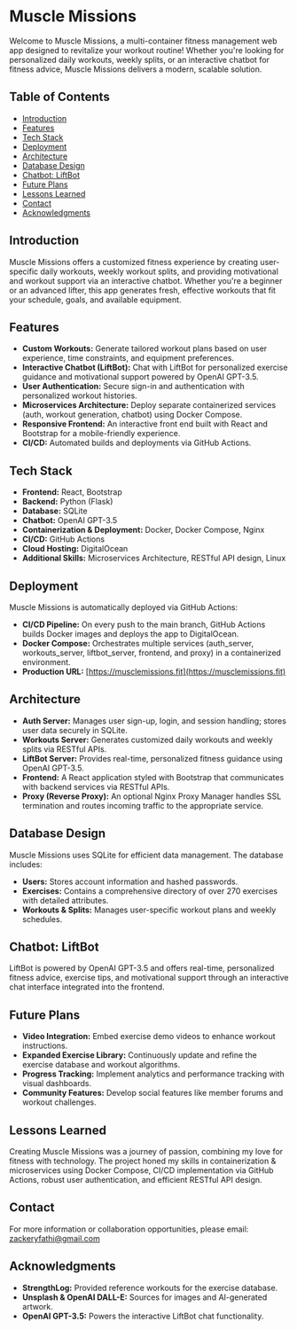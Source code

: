 # Muscle Missions

Welcome to Muscle Missions, a multi-container fitness management web app designed to revitalize your workout routine! Whether you're looking for personalized daily workouts, weekly splits, or an interactive chatbot for fitness advice, Muscle Missions delivers a modern, scalable solution.

## Table of Contents
- [Introduction](#introduction)
- [Features](#features)
- [Tech Stack](#tech-stack)
- [Deployment](#deployment)
- [Architecture](#architecture)
- [Database Design](#database-design)
- [Chatbot: LiftBot](#chatbot-liftbot)
- [Future Plans](#future-plans)
- [Lessons Learned](#lessons-learned)
- [Contact](#contact)
- [Acknowledgments](#acknowledgments)

## Introduction
Muscle Missions offers a customized fitness experience by creating user-specific daily workouts, weekly workout splits, and providing motivational and workout support via an interactive chatbot. Whether you're a beginner or an advanced lifter, this app generates fresh, effective workouts that fit your schedule, goals, and available equipment.

## Features
- **Custom Workouts:** Generate tailored workout plans based on user experience, time constraints, and equipment preferences.
- **Interactive Chatbot (LiftBot):** Chat with LiftBot for personalized exercise guidance and motivational support powered by OpenAI GPT-3.5.
- **User Authentication:** Secure sign-in and authentication with personalized workout histories.
- **Microservices Architecture:** Deploy separate containerized services (auth, workout generation, chatbot) using Docker Compose.
- **Responsive Frontend:** An interactive front end built with React and Bootstrap for a mobile-friendly experience.
- **CI/CD:** Automated builds and deployments via GitHub Actions.

## Tech Stack
- **Frontend:** React, Bootstrap  
- **Backend:** Python (Flask)  
- **Database:** SQLite  
- **Chatbot:** OpenAI GPT-3.5  
- **Containerization & Deployment:** Docker, Docker Compose, Nginx  
- **CI/CD:** GitHub Actions  
- **Cloud Hosting:** DigitalOcean  
- **Additional Skills:** Microservices Architecture, RESTful API design, Linux

## Deployment
Muscle Missions is automatically deployed via GitHub Actions:
- **CI/CD Pipeline:** On every push to the main branch, GitHub Actions builds Docker images and deploys the app to DigitalOcean.
- **Docker Compose:** Orchestrates multiple services (auth_server, workouts_server, liftbot_server, frontend, and proxy) in a containerized environment.
- **Production URL:** [https://musclemissions.fit](https://musclemissions.fit)  

## Architecture
- **Auth Server:** Manages user sign-up, login, and session handling; stores user data securely in SQLite.
- **Workouts Server:** Generates customized daily workouts and weekly splits via RESTful APIs.
- **LiftBot Server:** Provides real-time, personalized fitness guidance using OpenAI GPT-3.5.
- **Frontend:** A React application styled with Bootstrap that communicates with backend services via RESTful APIs.
- **Proxy (Reverse Proxy):** An optional Nginx Proxy Manager handles SSL termination and routes incoming traffic to the appropriate service.

## Database Design
Muscle Missions uses SQLite for efficient data management. The database includes:
- **Users:** Stores account information and hashed passwords.
- **Exercises:** Contains a comprehensive directory of over 270 exercises with detailed attributes.
- **Workouts & Splits:** Manages user-specific workout plans and weekly schedules.

## Chatbot: LiftBot
LiftBot is powered by OpenAI GPT-3.5 and offers real-time, personalized fitness advice, exercise tips, and motivational support through an interactive chat interface integrated into the frontend.

## Future Plans
- **Video Integration:** Embed exercise demo videos to enhance workout instructions.
- **Expanded Exercise Library:** Continuously update and refine the exercise database and workout algorithms.
- **Progress Tracking:** Implement analytics and performance tracking with visual dashboards.
- **Community Features:** Develop social features like member forums and workout challenges.

## Lessons Learned
Creating Muscle Missions was a journey of passion, combining my love for fitness with technology. The project honed my skills in containerization & microservices using Docker Compose, CI/CD implementation via GitHub Actions, robust user authentication, and efficient RESTful API design.

## Contact
For more information or collaboration opportunities, please email: [zackeryfathi@gmail.com](mailto:zackeryfathi@gmail.com)

## Acknowledgments
- **StrengthLog:** Provided reference workouts for the exercise database.
- **Unsplash & OpenAI DALL-E:** Sources for images and AI-generated artwork.
- **OpenAI GPT-3.5:** Powers the interactive LiftBot chat functionality.
